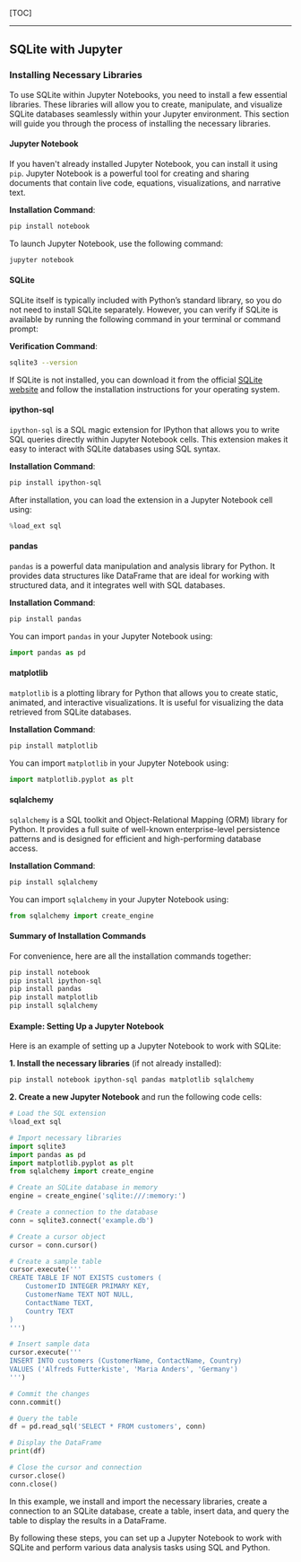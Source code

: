 
[TOC]

***

## SQLite with Jupyter

### Installing Necessary Libraries

To use SQLite within Jupyter Notebooks, you need to install a few essential libraries. These libraries will allow you to create, manipulate, and visualize SQLite databases seamlessly within your Jupyter environment. This section will guide you through the process of installing the necessary libraries.

#### Jupyter Notebook

If you haven't already installed Jupyter Notebook, you can install it using `pip`. Jupyter Notebook is a powerful tool for creating and sharing documents that contain live code, equations, visualizations, and narrative text.

**Installation Command**:

```bash
pip install notebook
```

To launch Jupyter Notebook, use the following command:

```bash
jupyter notebook
```

#### SQLite

SQLite itself is typically included with Python’s standard library, so you do not need to install SQLite separately. However, you can verify if SQLite is available by running the following command in your terminal or command prompt:

**Verification Command**:

```bash
sqlite3 --version
```

If SQLite is not installed, you can download it from the official [SQLite website](https://www.sqlite.org/download.html) and follow the installation instructions for your operating system.

#### ipython-sql

`ipython-sql` is a SQL magic extension for IPython that allows you to write SQL queries directly within Jupyter Notebook cells. This extension makes it easy to interact with SQLite databases using SQL syntax.

**Installation Command**:

```bash
pip install ipython-sql
```

After installation, you can load the extension in a Jupyter Notebook cell using:

```python
%load_ext sql
```

#### pandas

`pandas` is a powerful data manipulation and analysis library for Python. It provides data structures like DataFrame that are ideal for working with structured data, and it integrates well with SQL databases.

**Installation Command**:

```bash
pip install pandas
```

You can import `pandas` in your Jupyter Notebook using:

```python
import pandas as pd
```

#### matplotlib

`matplotlib` is a plotting library for Python that allows you to create static, animated, and interactive visualizations. It is useful for visualizing the data retrieved from SQLite databases.

**Installation Command**:

```bash
pip install matplotlib
```

You can import `matplotlib` in your Jupyter Notebook using:

```python
import matplotlib.pyplot as plt
```

#### sqlalchemy

`sqlalchemy` is a SQL toolkit and Object-Relational Mapping (ORM) library for Python. It provides a full suite of well-known enterprise-level persistence patterns and is designed for efficient and high-performing database access.

**Installation Command**:

```bash
pip install sqlalchemy
```

You can import `sqlalchemy` in your Jupyter Notebook using:

```python
from sqlalchemy import create_engine
```

#### Summary of Installation Commands

For convenience, here are all the installation commands together:

```bash
pip install notebook
pip install ipython-sql
pip install pandas
pip install matplotlib
pip install sqlalchemy
```

#### Example: Setting Up a Jupyter Notebook

Here is an example of setting up a Jupyter Notebook to work with SQLite:

**1. Install the necessary libraries** (if not already installed):

```bash
pip install notebook ipython-sql pandas matplotlib sqlalchemy
```

**2. Create a new Jupyter Notebook** and run the following code cells:

```python
# Load the SQL extension
%load_ext sql

# Import necessary libraries
import sqlite3
import pandas as pd
import matplotlib.pyplot as plt
from sqlalchemy import create_engine

# Create an SQLite database in memory
engine = create_engine('sqlite:///:memory:')

# Create a connection to the database
conn = sqlite3.connect('example.db')

# Create a cursor object
cursor = conn.cursor()

# Create a sample table
cursor.execute('''
CREATE TABLE IF NOT EXISTS customers (
    CustomerID INTEGER PRIMARY KEY,
    CustomerName TEXT NOT NULL,
    ContactName TEXT,
    Country TEXT
)
''')

# Insert sample data
cursor.execute('''
INSERT INTO customers (CustomerName, ContactName, Country)
VALUES ('Alfreds Futterkiste', 'Maria Anders', 'Germany')
''')

# Commit the changes
conn.commit()

# Query the table
df = pd.read_sql('SELECT * FROM customers', conn)

# Display the DataFrame
print(df)

# Close the cursor and connection
cursor.close()
conn.close()
```

In this example, we install and import the necessary libraries, create a connection to an SQLite database, create a table, insert data, and query the table to display the results in a DataFrame.

By following these steps, you can set up a Jupyter Notebook to work with SQLite and perform various data analysis tasks using SQL and Python.
